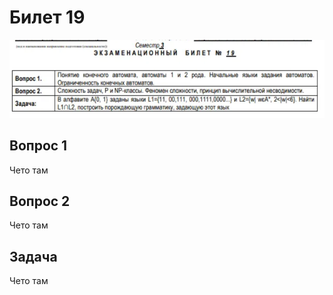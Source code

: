 
# Билет 19

![image.png](ea3f45d2-fa8a-466a-a17a-0f25e70c0c4e.png)

## Вопрос 1

Чето там

## Вопрос 2

Чето там

## Задача

Чето там